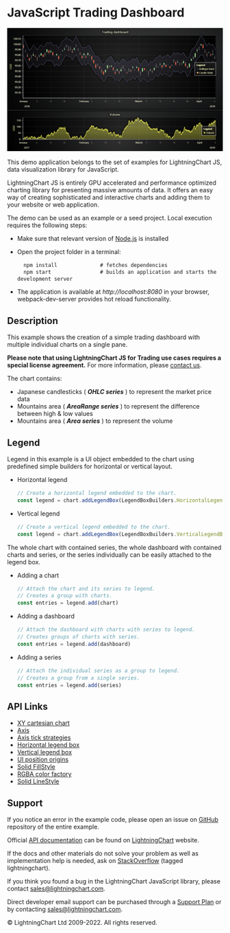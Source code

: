 # JavaScript Trading Dashboard

![JavaScript Trading Dashboard](dashboardTrading-darkGold.png)

This demo application belongs to the set of examples for LightningChart JS, data visualization library for JavaScript.

LightningChart JS is entirely GPU accelerated and performance optimized charting library for presenting massive amounts of data. It offers an easy way of creating sophisticated and interactive charts and adding them to your website or web application.

The demo can be used as an example or a seed project. Local execution requires the following steps:

-   Make sure that relevant version of [Node.js](https://nodejs.org/en/download/) is installed
-   Open the project folder in a terminal:

          npm install              # fetches dependencies
          npm start                # builds an application and starts the development server

-   The application is available at _http://localhost:8080_ in your browser, webpack-dev-server provides hot reload functionality.


## Description

This example shows the creation of a simple trading dashboard with multiple individual charts on a single pane.

**Please note that using LightningChart JS for Trading use cases requires a special license agreement.**
For more information, please [contact us](https://lightningchart.com/contact/).

The chart contains:

-   Japanese candlesticks ( **_OHLC series_** ) to represent the market price data
-   Mountains area ( **_AreaRange series_** ) to represent the difference between high & low values
-   Mountains area ( **_Area series_** ) to represent the volume

## Legend

Legend in this example is a UI object embedded to the chart using predefined simple builders for horizontal or vertical layout.

-   Horizontal legend

    ```javascript
    // Create a horizontal legend embedded to the chart.
    const legend = chart.addLegendBox(LegendBoxBuilders.HorizontalLegendBox)
    ```

-   Vertical legend

    ```javascript
    // Create a vertical legend embedded to the chart.
    const legend = chart.addLegendBox(LegendBoxBuilders.VerticalLegendBox)
    ```

The whole chart with contained series, the whole dashboard with contained charts and series, or the series individually can be easily attached to the legend box.

-   Adding a chart

    ```javascript
    // Attach the chart and its series to legend.
    // Creates a group with charts.
    const entries = legend.add(chart)
    ```

-   Adding a dashboard

    ```javascript
    // Attach the dashboard with charts with series to legend.
    // Creates groups of charts with series.
    const entries = legend.add(dashboard)
    ```

-   Adding a series

    ```javascript
    // Attach the individual series as a group to legend.
    // Creates a group from a single series.
    const entries = legend.add(series)
    ```


## API Links

* [XY cartesian chart]
* [Axis]
* [Axis tick strategies]
* [Horizontal legend box]
* [Vertical legend box]
* [UI position origins]
* [Solid FillStyle]
* [RGBA color factory]
* [Solid LineStyle]


## Support

If you notice an error in the example code, please open an issue on [GitHub][0] repository of the entire example.

Official [API documentation][1] can be found on [LightningChart][2] website.

If the docs and other materials do not solve your problem as well as implementation help is needed, ask on [StackOverflow][3] (tagged lightningchart).

If you think you found a bug in the LightningChart JavaScript library, please contact sales@lightningchart.com.

Direct developer email support can be purchased through a [Support Plan][4] or by contacting sales@lightningchart.com.

[0]: https://github.com/Arction/
[1]: https://lightningchart.com/lightningchart-js-api-documentation/
[2]: https://lightningchart.com
[3]: https://stackoverflow.com/questions/tagged/lightningchart
[4]: https://lightningchart.com/support-services/

© LightningChart Ltd 2009-2022. All rights reserved.


[XY cartesian chart]: https://lightningchart.com/js-charts/api-documentation/v5.2.0/classes/ChartXY.html
[Axis]: https://lightningchart.com/js-charts/api-documentation/v5.2.0/classes/Axis.html
[Axis tick strategies]: https://lightningchart.com/js-charts/api-documentation/v5.2.0/variables/AxisTickStrategies.html
[Horizontal legend box]: https://lightningchart.com/js-charts/api-documentation/v5.2.0/variables/LegendBoxBuilders.html
[Vertical legend box]: https://lightningchart.com/js-charts/api-documentation/v5.2.0/variables/LegendBoxBuilders.html
[UI position origins]: https://lightningchart.com/js-charts/api-documentation/v5.2.0/variables/UIOrigins.html
[Solid FillStyle]: https://lightningchart.com/js-charts/api-documentation/v5.2.0/classes/SolidFill.html
[RGBA color factory]: https://lightningchart.com/js-charts/api-documentation/v5.2.0/functions/ColorRGBA.html
[Solid LineStyle]: https://lightningchart.com/js-charts/api-documentation/v5.2.0/classes/SolidLine.html


